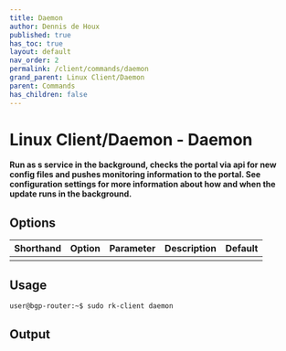 ```yaml
---
title: Daemon
author: Dennis de Houx
published: true
has_toc: true
layout: default
nav_order: 2
permalink: /client/commands/daemon
grand_parent: Linux Client/Daemon
parent: Commands
has_children: false
---
```


# Linux Client/Daemon - Daemon

**Run as s service in the background, checks the portal via api for new config files and pushes monitoring information to the portal. See configuration settings for more information about how and when the update runs in the background.**

## Options

| Shorthand | Option | Parameter | Description | Default |
| --------- | ------ | --------- | ----------- | ------- |
|           |        |           |             |         |

## Usage

```bash
user@bgp-router:~$ sudo rk-client daemon
```

## Output

<TODO>
